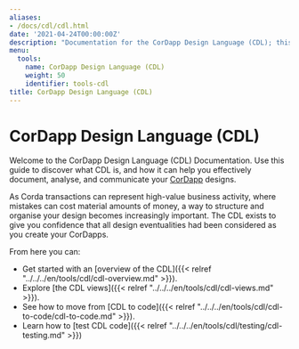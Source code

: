 ```yaml
---
aliases:
- /docs/cdl/cdl.html
date: '2021-04-24T00:00:00Z'
description: "Documentation for the CorDapp Design Language (CDL); this helps you effectively document, analyze, and communicate your CorDapp designs"
menu:
  tools:
    name: CorDapp Design Language (CDL)
    weight: 50
    identifier: tools-cdl
title: CorDapp Design Language (CDL)
---
```


# CorDapp Design Language (CDL)

Welcome to the CorDapp Design Language (CDL) Documentation. Use this guide to discover what CDL is, and how it can help you effectively document, analyse, and communicate your [CorDapp](https://github.com/corda/corda-docs-portal/tree/main/content/en/archived-docs/corda-os/4.8/cordapp-overview.md) designs.

As Corda transactions can represent high-value business activity, where mistakes can cost material amounts of money, a way to structure and organise your design becomes increasingly important. The CDL exists to give you confidence that all design eventualities had been considered as you create your CorDapps.

From here you can:

* Get started with an [overview of the CDL]({{< relref "../../../en/tools/cdl/cdl-overview.md" >}}).
* Explore [the CDL views]({{< relref "../../../en/tools/cdl/cdl-views.md" >}}).
* See how to move from [CDL to code]({{< relref "../../../en/tools/cdl/cdl-to-code/cdl-to-code.md" >}}).
* Learn how to [test CDL code]({{< relref "../../../en/tools/cdl/testing/cdl-testing.md" >}})
